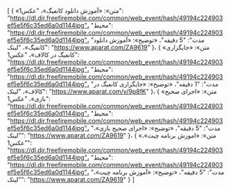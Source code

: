 [
  {
    «متن»: «آموزش دانلود کانفیگ»،
    "عکس1": "https://dl.dir.freefiremobile.com/common/web_event/hash/49194c224903ef5e5f6c35ed6a0d1144jpg"،
    "محیط": "https://dl.dir.freefiremobile.com/common/web_event/hash/49194c224903ef5e5f6c35ed6a0d1144jpg"،
    "مدت": "5 دقیقه"،
    «توضیح»: «آموزش دانلود کانفیگ»،
    "لینک": "https://www.aparat.com/ZA9619"
  }،
  {
    «متن»: «جایگزاری کانفیگ در کالاف»،
    "عکس1": "https://dl.dir.freefiremobile.com/common/web_event/hash/49194c224903ef5e5f6c35ed6a0d1144jpg"،
    "محیط": "https://dl.dir.freefiremobile.com/common/web_event/hash/49194c224903ef5e5f6c35ed6a0d1144jpg"،
    "مدت": "1 دقیقه"،
    «توضیح»: «جایگزاری کانفیگ در کالاف»،
    "لینک": "https://www.aparat.com/v/9p8fK"
  }،
  {
    «متن»: «اجرای صحیح بازی»،
    "عکس1": "https://dl.dir.freefiremobile.com/common/web_event/hash/49194c224903ef5e5f6c35ed6a0d1144jpg"،
    "محیط": "https://dl.dir.freefiremobile.com/common/web_event/hash/49194c224903ef5e5f6c35ed6a0d1144jpg"،
    "مدت": "5 دقیقه"،
    «توضیح»: «اجرای صحیح بازی»،
    "لینک": "https://www.aparat.com/ZA9619"
  }،
  {
    «متن»: «اموزش برنامه چیت»،
    "عکس1": "https://dl.dir.freefiremobile.com/common/web_event/hash/49194c224903ef5e5f6c35ed6a0d1144jpg"،
    "محیط": "https://dl.dir.freefiremobile.com/common/web_event/hash/49194c224903ef5e5f6c35ed6a0d1144jpg"،
    "مدت": "5 دقیقه"،
    «توضیح»: «آموزش برنامه چیت»،
    "لینک": "https://www.aparat.com/ZA9619"
  }
]
